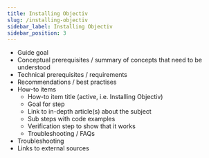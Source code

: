 ```yaml
---
title: Installing Objectiv
slug: /installing-objectiv
sidebar_label: Installing Objectiv
sidebar_position: 3
---
```


* Guide goal
* Conceptual prerequisites / summary of concepts that need to be understood
* Technical prerequisites / requirements
* Recommendations / best practises  
* How-to items
  * How-to item title (active, i.e. Installing Objectiv)
  * Goal for step
  * Link to in-depth article(s) about the subject
  * Sub steps with code examples
  * Verification step to show that it works
  * Troubleshooting / FAQs
* Troubleshooting
* Links to external sources
